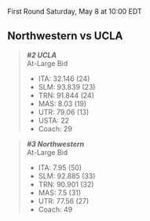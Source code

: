 First Round
Saturday, May 8 at 10:00 EDT
## Northwestern vs UCLA

> ***#2 UCLA***  
> At-Large Bid  
> - ITA: 32.146 (24)  
> - SLM: 93.839 (23)  
> - TRN: 91.844 (24)  
> - MAS: 8.03 (19)  
> - UTR: 79.06 (13)  
> - USTA: 22  
> - Coach: 29  

> ***#3 Northwestern***  
> At-Large Bid  
> - ITA: 7.95 (50)  
> - SLM: 92.885 (33)  
> - TRN: 90.901 (32)  
> - MAS: 7.5 (31)  
> - UTR: 77.56 (27)  
> - Coach: 49  